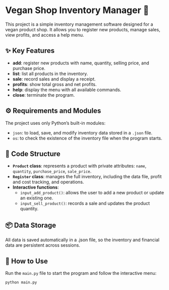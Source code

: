 # Vegan Shop Inventory Manager 🥦

This project is a simple inventory management software designed for a vegan product shop. It allows you to register new products, manage sales, view profits, and access a help menu.

## ✨ Key Features

- **add**: register new products with name, quantity, selling price, and purchase price.
- **list**: list all products in the inventory.
- **sale**: record sales and display a receipt.
- **profits**: show total gross and net profits.
- **help**: display the menu with all available commands.
- **close**: terminate the program.

## ⚙️ Requirements and Modules

The project uses only Python’s built-in modules:

- `json`: to load, save, and modify inventory data stored in a `.json` file.
- `os`: to check the existence of the inventory file when the program starts.

## 🧱 Code Structure

- **`Product` class**: represents a product with private attributes: `name`, `quantity`, `purchase_price`, `sale_price`.
- **`Register` class**: manages the full inventory, including the data file, profit and cost tracking, and operations.
- **Interactive functions**:
  - `input_add_product()`: allows the user to add a new product or update an existing one.
  - `input_sell_product()`: records a sale and updates the product quantity.

## 📦 Data Storage

All data is saved automatically in a .json file, so the inventory and financial data are persistent across sessions.

## 🚀 How to Use

Run the `main.py` file to start the program and follow the interactive menu:

```bash
python main.py

